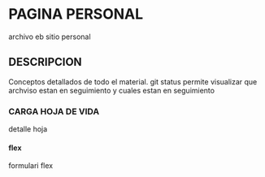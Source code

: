 # PAGINA PERSONAL
archivo eb sitio personal
## DESCRIPCION
Conceptos detallados de todo el material.
git status permite visualizar que archviso estan en seguimiento y cuales estan en seguimiento
### CARGA HOJA DE VIDA 
detalle hoja
#### flex
formulari flex